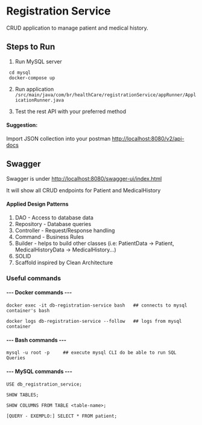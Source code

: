 # Registration Service
CRUD application to manage patient and medical history.


## Steps to Run

1. Run MySQL server
```shell
 cd mysql
 docker-compose up
```

2. Run application
`/src/main/java/com/br/healthCare/registrationService/appRunner/ApplicationRunner.java`


3. Test the rest API with your preferred method

#### Suggestion:
Import JSON collection into your postman [http://localhost:8080/v2/api-docs](http://localhost:8080/v2/api-docs)

## Swagger

Swagger is under [http://localhost:8080/swagger-ui/index.html](http://localhost:8080/swagger-ui/index.html)

It will show all CRUD endpoints for Patient and MedicalHistory


#### Applied Design Patterns
1. DAO - Access to database data
2. Repository - Database queries
3. Controller - Request/Response handling
4. Command - Business Rules
5. Builder - helps to build other classes (i.e: PatientData -> Patient, MedicalHistoryData -> MedicalHistory...)
5. SOLID
6. Scaffold inspired by Clean Architecture


### Useful commands

#### --- Docker commands ---
```
docker exec -it db-registration-service bash   ## connects to mysql container's bash
```
```
docker logs db-registration-service --follow   ## logs from mysql container
```

#### --- Bash commands ---
```
mysql -u root -p     ## execute mysql CLI do be able to run SQL Queries
```

#### --- MySQL commands ---
```
USE db_registration_service;
```
```
SHOW TABLES;
```
```
SHOW COLUMNS FROM TABLE <table-name>;
```
```
[QUERY - EXEMPLO:] SELECT * FROM patient; 
```


